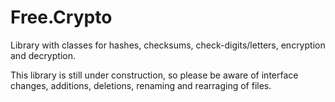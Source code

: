 # Free.Crypto
Library with classes for hashes, checksums, check-digits/letters, encryption and decryption.

This library is still under construction, so please be aware of interface changes, additions, deletions, renaming and rearraging of files.
